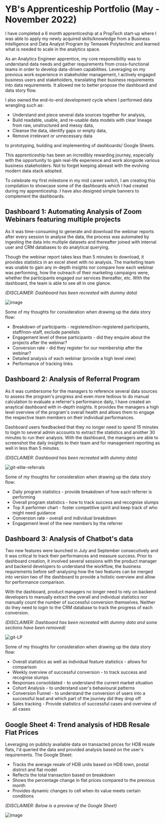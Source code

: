 # YB's Apprenticeship Portfolio (May - November 2022)
I have completed a 6 month apprenticeship at a PropTech start-up where I was able to apply my newly acquired skills/knowledge from a Business Intelligence and Data Analyst Program by Temasek Polytechnic and learned what is needed to scale in the analytics space. 

As an Analytics Engineer apprentice, my core responsibility was to understand data needs and gather requirements from cross-functional teams in order to develop data-driven capabilities. Leveraging on my previous work experience in stakeholder management, I actively engaged business users and stakeholders, translating their business requirements into data requirements. It allowed me to better propose the dashboard and data story flow.

I also owned the end-to-end development cycle where I performed data wrangling such as:
- Understand and piece several data sources together for analysis,
- Build readable, usable, and re-usable data models with clear lineage from raw, unstructured and messy data,
- Cleanse the data, identify gaps or empty data,
- Remove irrelevant or unnecessary data
 
to prototyping, building and implementing of dashboards/ Google Sheets. 

This apprenticeship has been an incredibly rewarding journey, especially with the opportunity to gain real-life experience and work alongside various business stakeholders. Not to forget keeping abreast with the evolving modern data stack adopted. 

To celebrate my first milestone in my mid career switch, I am creating this compilation to showcase some of the dashboards which I had created during my apprenticeship. I have also designed simple banners to complement the dashboards.

## Dashboard 1: Automating Analysis of Zoom Webinars featuring multiple projects 
As it was time-consuming to generate and download the webinar reports after every session to analyse the data, the process was automated by ingesting the data into multiple datasets and thereafter joined with internal user and CRM databases to do analytical querying.

Though the webinar report takes less than 5 minutes to download, it provides statistics in an excel sheet with no analysis. The marketing team was unable to gain any in-depth insights nor compare how each webinar was performing, how the outreach of their marketing campaigns were, whether the participants engaged our services thereafter, etc. With the dashboard, the team is able to see all in one glance.

_(DISCLAIMER: Dashboard has been recreated with dummy data)_

![image](https://user-images.githubusercontent.com/120662583/211974134-2dfee282-cc74-4aeb-a534-9525fbba81bb.png)

Some of my thoughts for consideration when drawing up the data story flow: 
- Breakdown of participants - registered/non-registered participants, staff/non-staff, exclude panelists 
- Engagement level of these participants - did they enquire about the projects after the webinar?
- Conversion rate - did they register for our membership after the webinar?
- Detailed analysis of each webinar (provide a high level view)
- Performance of tracking links 



## Dashboard 2: Analysis of Referral Program 
As it was cumbersome for the managers to reference several data sources to assess the program's progress and even more tedious to do manual calculation to evaluate a referrer's performance daily, I have created an anaytical dashboard with in-depth insights. It provides the managers a high level overview of the program's overall health and allows them to engage the respective team members on their individual performances.

Dashboard users feedbacked that they no longer need to spend 15 minutes to login to several admin accounts to extract the statistics and another 30 minutes to run their analysis. With the dashboard, the managers are able to screenshot the daily insights to their team and for management reporting as well in less than 5 minutes.

_(DISCLAIMER: Dashboard has been recreated with dummy data)_

![git-elite-referrals](https://user-images.githubusercontent.com/120662583/212690918-85c0d517-d98e-41ed-9869-1a1290c07974.png)

Some of my thoughts for consideration when drawing up the data story flow: 
- Daily program statistics - provide breakdown of how each referrer is performing
- Overall program statistics - how to track success and recognise slumps 
- Top X performer chart - foster competitive spirit and keep track of who might need guidance 
- Conversion rate - overall and individual breakdown 
- Engagement level of the new members by the referrer 


## Dashboard 3: Analysis of Chatbot's data 
Two new features were launched in July and September consecutively and it was critical to track their performances and measure success. Prior to dashboard creation, it involved several sessions with the product manager and backend developers to understand the workflow, the business requirements before self-analysing how the two features can be merged into version two of the dashboard to provide a holistic overview and allow for performance comparison. 

With the dashboard, product managers no longer need to rely on backend developers to manually extract the overall and individual statistics nor manually count the number of successful conversion themselves. Neither do they need to login to the CRM database to track the progress of each conversion. 

_(DISCLAIMER: Dashboard has been recreated with dummy data and some sections have been removed)_

![git-LP](https://user-images.githubusercontent.com/120662583/212100793-bd53cbbc-73eb-4794-b77a-1cf1395f62d4.png)

Some of my thoughts for consideration when drawing up the data story flow: 
- Overall statistics as well as individual feature statistics - allows for comparison
- Weekly overview of successful conversion - to track success and recognise slumps 
- Responses consolidated - to understand the current market situation 
- Cohort Analysis - to understand user's behavioural patterns
- Conversion Funnel - to understand the conversion of users into a successful lead and which part of the journey did they drop off 
- Sales tracking - Provide statistics of successful cases and overview of all cases 

## Google Sheet 4: Trend analysis of HDB Resale Flat Prices
Leveraging on publicly available data on transacted prices for HDB resale flats, I'd queried the data and provided analysis based on the user's requirements. The Google Sheet: 
- Tracks the average resale of HDB units based on HDB town, postal district and flat model
- Reflects the total transaction based on breakdown 
- Shows the percentage change in flat prices compared to the previous month
- Provides dynamic changes to cell when its value meets certain conditions 

_(DISCLAIMER: Below is a preview of the Google Sheet)_ 

![image](https://user-images.githubusercontent.com/120662583/212603461-823e7a95-007c-4cd7-8d78-432f455717e9.png)



